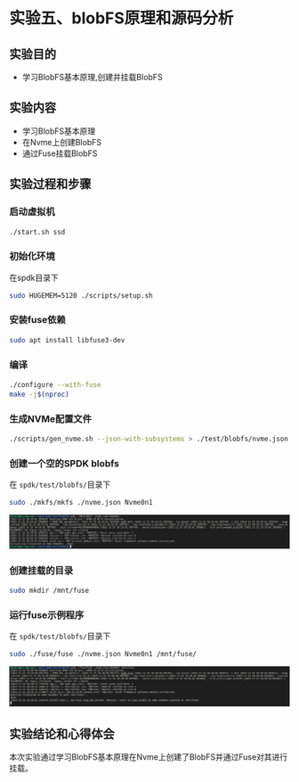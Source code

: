 # 实验五、blobFS原理和源码分析

## 实验目的

- 学习BlobFS基本原理,创建并挂载BlobFS

## 实验内容

- 学习BlobFS基本原理
- 在Nvme上创建BlobFS
- 通过Fuse挂载BlobFS

## 实验过程和步骤

### 启动虚拟机

```bash
./start.sh ssd
```

### 初始化环境

在spdk目录下

```bash
sudo HUGEMEM=5120 ./scripts/setup.sh
```

### 安装fuse依赖

```bash
sudo apt install libfuse3-dev
```

### 编译

```bash
./configure --with-fuse
make -j$(nproc)
```

### 生成NVMe配置文件

```bash
./scripts/gen_nvme.sh --json-with-subsystems > ./test/blobfs/nvme.json
```

### 创建一个空的SPDK blobfs

在 `spdk/test/blobfs/`目录下

```bash
sudo ./mkfs/mkfs ./nvme.json Nvme0n1
```

![file](./README.assets/637d83787772d.png)

### 创建挂载的目录

```bash
sudo mkdir /mnt/fuse
```

### 运行fuse示例程序

在 `spdk/test/blobfs/`目录下

```bash
sudo ./fuse/fuse ./nvme.json Nvme0n1 /mnt/fuse/
```

![file](./README.assets/637d83b9b3efa.png)

## 实验结论和心得体会

本次实验通过学习BlobFS基本原理在Nvme上创建了BlobFS并通过Fuse对其进行挂载。
